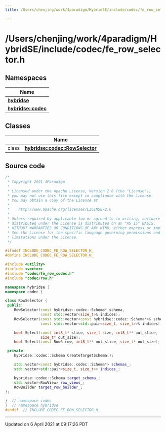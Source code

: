 ```yaml
---
title: /Users/chenjing/work/4paradigm/HybridSE/include/codec/fe_row_selector.h

---
```

# /Users/chenjing/work/4paradigm/HybridSE/include/codec/fe_row_selector.h

## Namespaces

| Name           |
| -------------- |
| **[hybridse](/hybridse/usage/api/c++/Namespaces/namespacehybridse.md)**  |
| **[hybridse::codec](/hybridse/usage/api/c++/Namespaces/namespacehybridse_1_1codec.md)**  |

## Classes

|                | Name           |
| -------------- | -------------- |
| class | **[hybridse::codec::RowSelector](/hybridse/usage/api/c++/Classes/classhybridse_1_1codec_1_1_row_selector.md)**  |




## Source code

```cpp
/*
 * Copyright 2021 4Paradigm
 *
 * Licensed under the Apache License, Version 2.0 (the "License");
 * you may not use this file except in compliance with the License.
 * You may obtain a copy of the License at
 *
 *    http://www.apache.org/licenses/LICENSE-2.0
 *
 * Unless required by applicable law or agreed to in writing, software
 * distributed under the License is distributed on an "AS IS" BASIS,
 * WITHOUT WARRANTIES OR CONDITIONS OF ANY KIND, either express or implied.
 * See the License for the specific language governing permissions and
 * limitations under the License.
 */

#ifndef INCLUDE_CODEC_FE_ROW_SELECTOR_H_
#define INCLUDE_CODEC_FE_ROW_SELECTOR_H_

#include <utility>
#include <vector>
#include "codec/fe_row_codec.h"
#include "codec/row.h"

namespace hybridse {
namespace codec {

class RowSelector {
 public:
    RowSelector(const hybridse::codec::Schema* schema,
                const std::vector<size_t>& indices);
    RowSelector(const std::vector<const hybridse::codec::Schema*>& schemas,
                const std::vector<std::pair<size_t, size_t>>& indices);

    bool Select(const int8_t* slice, size_t size, int8_t** out_slice,
                size_t* out_size);
    bool Select(const Row& row, int8_t** out_slice, size_t* out_size);

 private:
    hybridse::codec::Schema CreateTargetSchema();

    std::vector<const hybridse::codec::Schema*> schemas_;
    std::vector<std::pair<size_t, size_t>> indices_;

    hybridse::codec::Schema target_schema_;
    std::vector<RowView> row_views_;
    RowBuilder target_row_builder_;
};

}  // namespace codec
}  // namespace hybridse
#endif  // INCLUDE_CODEC_FE_ROW_SELECTOR_H_
```


-------------------------------

Updated on  6 April 2021 at 09:17:26 PDT

